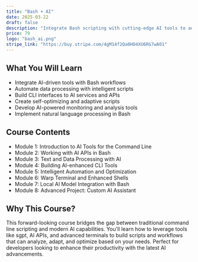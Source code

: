 ```yaml
---
title: "Bash + AI"
date: 2025-03-22
draft: false
description: "Integrate Bash scripting with cutting-edge AI tools to automate workflows and enhance productivity."
price: 79
logo: "bash_ai.png"
stripe_link: "https://buy.stripe.com/4gM14f2Qa0HO4XU6RG7wA01"
---
```


## What You Will Learn

- Integrate AI-driven tools with Bash workflows
- Automate data processing with intelligent scripts
- Build CLI interfaces to AI services and APIs
- Create self-optimizing and adaptive scripts
- Develop AI-powered monitoring and analysis tools
- Implement natural language processing in Bash

## Course Contents

- Module 1: Introduction to AI Tools for the Command Line
- Module 2: Working with AI APIs in Bash
- Module 3: Text and Data Processing with AI
- Module 4: Building AI-enhanced CLI Tools
- Module 5: Intelligent Automation and Optimization
- Module 6: Warp Terminal and Enhanced Shells
- Module 7: Local AI Model Integration with Bash
- Module 8: Advanced Project: Custom AI Assistant

## Why This Course?

This forward-looking course bridges the gap between traditional command line scripting and modern AI capabilities. You'll learn how to leverage tools like sgpt, AI APIs, and advanced terminals to build scripts and workflows that can analyze, adapt, and optimize based on your needs. Perfect for developers looking to enhance their productivity with the latest AI advancements.
